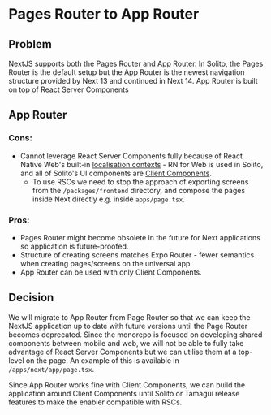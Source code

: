 # Pages Router to App Router

## Problem

NextJS supports both the Pages Router and App Router. In Solito, the Pages Router is the default setup but the App Router is the newest navigation structure provided by Next 13 and continued in Next 14. App Router is built on top of React Server Components

## App Router

### Cons:

- Cannot leverage React Server Components fully because of React Native Web's built-in [localisation contexts](https://necolas.github.io/react-native-web/docs/localization) - RN for Web is used in Solito, and all of Solito's UI components are [Client Components](https://solito.dev/v4#react-server-components).
  - To use RSCs we need to stop the approach of exporting screens from the `/packages/frontend` directory, and compose the pages inside Next directly e.g. inside `apps/page.tsx`.

### Pros:

- Pages Router might become obsolete in the future for Next applications so application is future-proofed.
- Structure of creating screens matches Expo Router - fewer semantics when creating pages/screens on the universal app.
- App Router can be used with only Client Components.

## Decision

We will migrate to App Router from Page Router so that we can keep the NextJS application up to date with future versions until the Page Router becomes deprecated. Since the monorepo is focused on developing shared components between mobile and web, we will not be able to fully take advantage of React Server Components but we can utilise them at a top-level on the page. An example of this is available in `/apps/next/app/page.tsx`.

Since App Router works fine with Client Components, we can build the application around Client Components until Solito or Tamagui release features to make the enabler compatible with RSCs.
